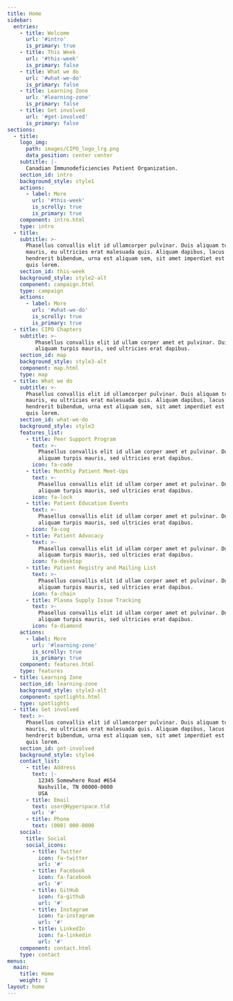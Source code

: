```yaml
---
title: Home
sidebar:
  entries:
    - title: Welcome
      url: '#intro'
      is_primary: true
    - title: This Week
      url: '#this-week'
      is_primary: false
    - title: What we do
      url: '#what-we-do'
      is_primary: false
    - title: Learning Zone
      url: '#learning-zone'
      is_primary: false
    - title: Get involved
      url: '#get-involved'
      is_primary: false
sections:
  - title:
    logo_img:
      path: images/CIPO_logo_lrg.png 
      data_position: center center
    subtitle: |-
      Canadian Immunodeficiencies Patient Organization.  
    section_id: intro
    background_style: style1
    actions:
      - label: More
        url: '#this-week'
        is_scrolly: true
        is_primary: true
    component: intro.html
    type: intro
  - title:
    subtitle: >-
      Phasellus convallis elit id ullamcorper pulvinar. Duis aliquam turpis
      mauris, eu ultricies erat malesuada quis. Aliquam dapibus, lacus eget
      hendrerit bibendum, urna est aliquam sem, sit amet imperdiet est velit
      quis lorem.
    section_id: this-week
    background_style: style2-alt
    component: campaign.html
    type: campaign
    actions:
      - label: More
        url: '#what-we-do'
        is_scrolly: true
        is_primary: true
  - title: CIPO Chapters
    subtitle: >-
         Phasellus convallis elit id ullam corper amet et pulvinar. Duis
         aliquam turpis mauris, sed ultricies erat dapibus.
    section_id: map
    background_style: style3-alt
    component: map.html
    type: map
  - title: What we do
    subtitle: >-
      Phasellus convallis elit id ullamcorper pulvinar. Duis aliquam turpis
      mauris, eu ultricies erat malesuada quis. Aliquam dapibus, lacus eget
      hendrerit bibendum, urna est aliquam sem, sit amet imperdiet est velit
      quis lorem.
    section_id: what-we-do
    background_style: style3
    features_list:
      - title: Peer Support Program
        text: >-
          Phasellus convallis elit id ullam corper amet et pulvinar. Duis
          aliquam turpis mauris, sed ultricies erat dapibus.
        icon: fa-code
      - title: Monthly Patient Meet-Ups
        text: >-
          Phasellus convallis elit id ullam corper amet et pulvinar. Duis
          aliquam turpis mauris, sed ultricies erat dapibus.
        icon: fa-lock
      - title: Patient Education Events
        text: >-
          Phasellus convallis elit id ullam corper amet et pulvinar. Duis
          aliquam turpis mauris, sed ultricies erat dapibus.
        icon: fa-cog
      - title: Patient Advocacy
        text: >-
          Phasellus convallis elit id ullam corper amet et pulvinar. Duis
          aliquam turpis mauris, sed ultricies erat dapibus.
        icon: fa-desktop
      - title: Patient Registry and Mailing List
        text: >-
          Phasellus convallis elit id ullam corper amet et pulvinar. Duis
          aliquam turpis mauris, sed ultricies erat dapibus.
        icon: fa-chain
      - title: Plasma Supply Issue Tracking 
        text: >-
          Phasellus convallis elit id ullam corper amet et pulvinar. Duis
          aliquam turpis mauris, sed ultricies erat dapibus.
        icon: fa-diamond
    actions:
      - label: More
        url: '#learning-zone'
        is_scrolly: true
        is_primary: true
    component: features.html
    type: features
  - title: Learning Zone
    section_id: learning-zone
    background_style: style3-alt
    component: spotlights.html
    type: spotlights
  - title: Get involved
    text: >-
      Phasellus convallis elit id ullamcorper pulvinar. Duis aliquam turpis
      mauris, eu ultricies erat malesuada quis. Aliquam dapibus, lacus eget
      hendrerit bibendum, urna est aliquam sem, sit amet imperdiet est velit
      quis lorem.
    section_id: get-involved
    background_style: style4
    contact_list:
      - title: Address
        text: |-
          12345 Somewhere Road #654
          Nashville, TN 00000-0000
          USA
      - title: Email
        text: user@Hyperspace.tld
        url: '#'
      - title: Phone
        text: (000) 000-0000
    social:
      title: Social
      social_icons:
        - title: Twitter
          icon: fa-twitter
          url: '#'
        - title: Facebook
          icon: fa-facebook
          url: '#'
        - title: GitHub
          icon: fa-github
          url: '#'
        - title: Instagram
          icon: fa-instagram
          url: '#'
        - title: LinkedIn
          icon: fa-linkedin
          url: '#'
    component: contact.html
    type: contact
menus:
  main:
    title: Home
    weight: 1
layout: home
---
```

